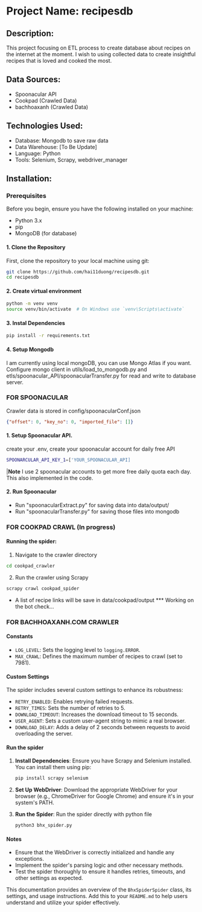 # Project Name: recipesdb

## Description:
This project focusing on ETL process to create database about recipes on the internet at the moment.
I wish to using collected data to create insightful recipes that is loved and cooked the most. 

## Data Sources:
- Spoonacular API
- Cookpad (Crawled Data)
- bachhoaxanh (Crawled Data)

## Technologies Used:
- Database: Mongodb to save raw data
- Data Warehouse: [To Be Update]
- Language: Python
- Tools: Selenium, Scrapy, webdriver_manager

## Installation:
### Prerequisites
Before you begin, ensure you have the following installed on your machine:
- Python 3.x
- pip
- MongoDB (for database)

#### 1. Clone the Repository
First, clone the repository to your local machine using git:
```sh
git clone https://github.com/hai11duong/recipesdb.git
cd recipesdb
```
#### 2. Create virtual environment
```sh
python -m venv venv
source venv/bin/activate  # On Windows use `venv\Scripts\activate`
```

#### 3. Instal Dependencies
```sh
pip install -r requirements.txt
```

#### 4. Setup Mongodb
I am currently using local mongoDB, you can use Mongo Atlas if you want.
Configure mongo client in utils/load_to_mongodb.py and etls/spoonacular_API/spoonacularTransfer.py for read and write to database server.

### FOR SPOONACULAR 
Crawler data is stored in config/spoonacularConf.json 
```json
{"offset": 0, "key_no": 0, "imported_file": []}
```
#### 1. Setup Spoonacular API.
create your .env, create your spoonacular account for daily free API
```sh
SPOONARCULAR_API_KEY_1=['YOUR_SPOONACULAR_API]
```
|**Note** I use 2 spoonacular accounts to get more free daily quota each day. This also implemented in the code.

#### 2. Run Spoonacular
- Run "spoonacularExtract.py" for saving data into data/output/
- Run "spoonacularTransfer.py" for saving those files into mongodb


### FOR COOKPAD CRAWL (In progress)
#### Running the spider:
1. Navigate to the crawler directory
```sh
cd cookpad_crawler
```
2. Run the crawler using Scrapy
```sh
scrapy crawl cookpad_spider
```
- A list of recipe links will be save in data/cookpad/output
*** Working on the bot check...


### FOR BACHHOAXANH.COM CRAWLER

#### Constants
- `LOG_LEVEL`: Sets the logging level to `logging.ERROR`.
- `MAX_CRAWL`: Defines the maximum number of recipes to crawl (set to 7981).

#### Custom Settings
The spider includes several custom settings to enhance its robustness:
- `RETRY_ENABLED`: Enables retrying failed requests.
- `RETRY_TIMES`: Sets the number of retries to 5.
- `DOWNLOAD_TIMEOUT`: Increases the download timeout to 15 seconds.
- `USER_AGENT`: Sets a custom user-agent string to mimic a real browser.
- `DOWNLOAD_DELAY`: Adds a delay of 2 seconds between requests to avoid overloading the server.

#### Run the spider

1. **Install Dependencies**:
   Ensure you have Scrapy and Selenium installed. You can install them using pip:
   ```sh
   pip install scrapy selenium
   ```

2. **Set Up WebDriver**:
   Download the appropriate WebDriver for your browser (e.g., ChromeDriver for Google Chrome) and ensure it's in your system's PATH.

3. **Run the Spider**:
   Run the spider directly with python file
   ```sh
   python3 bhx_spider.py
   ```

#### Notes
- Ensure that the WebDriver is correctly initialized and handle any exceptions.
- Implement the spider's parsing logic and other necessary methods.
- Test the spider thoroughly to ensure it handles retries, timeouts, and other settings as expected.

This documentation provides an overview of the `BhxSpiderSpider` class, its settings, and usage instructions. Add this to your `README.md` to help users understand and utilize your spider effectively.



